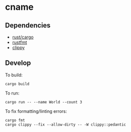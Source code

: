 # cname

## Dependencies

- [rust/cargo](https://www.rust-lang.org/learn/get-started)
- [rustfmt](https://github.com/rust-lang/rustfmt)
- [clippy](https://github.com/rust-lang/rust-clippy)

## Develop

To build:

```console
cargo build
```

To run:

```console
cargo run -- --name World --count 3
```

To fix formatting/linting errors:

```console
cargo fmt
cargo clippy --fix --allow-dirty -- -W clippy::pedantic
```
